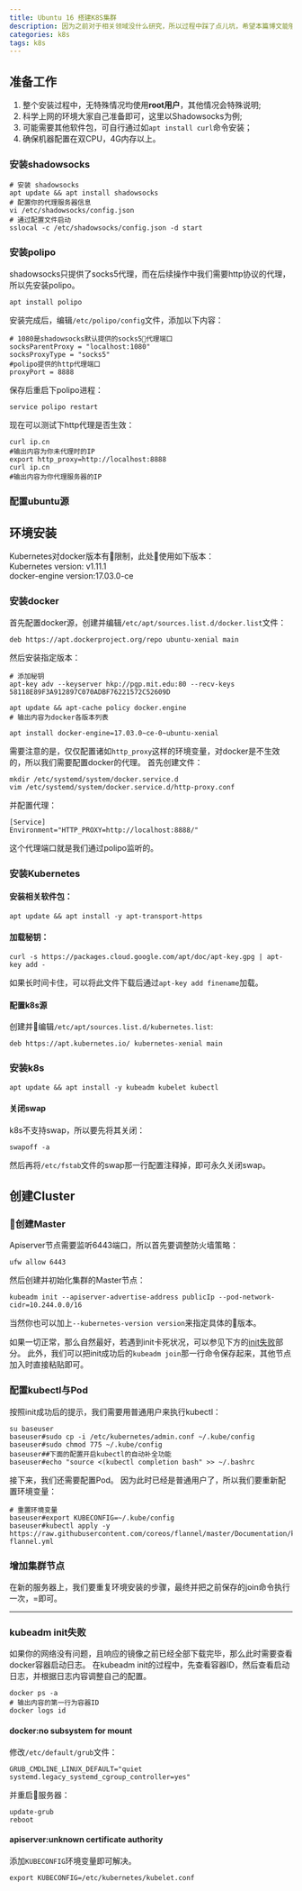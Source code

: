 ```yaml
---
title: Ubuntu 16 搭建K8S集群
description: 因为之前对于相关领域没什么研究，所以过程中踩了点儿坑，希望本篇博文能够帮助你顺利搭建kubernetes集群。
categories: k8s
tags: k8s
---
```


## 准备工作
1. 整个安装过程中，无特殊情况均使用**root用户**，其他情况会特殊说明;
2. 科学上网的环境大家自己准备即可，这里以Shadowsocks为例;
3. 可能需要其他软件包，可自行通过如`apt install curl`命令安装；
4. 确保机器配置在双CPU，4G内存以上。

### 安装shadowsocks
```shell
# 安装 shadowsocks
apt update && apt install shadowsocks
# 配置你的代理服务器信息
vi /etc/shadowsocks/config.json
# 通过配置文件启动
sslocal -c /etc/shadowsocks/config.json -d start
```

### 安装polipo
shadowsocks只提供了socks5代理，而在后续操作中我们需要http协议的代理，所以先安装polipo。

```shell
apt install polipo
```
安装完成后，编辑`/etc/polipo/config`文件，添加以下内容：
```vim
# 1080是shadowsocks默认提供的socks5代理端口 
socksParentProxy = "localhost:1080"
socksProxyType = "socks5"
#polipo提供的http代理端口
proxyPort = 8888
```
保存后重启下polipo进程：
```shell
service polipo restart
```
现在可以测试下http代理是否生效：
```shell
curl ip.cn
#输出内容为你未代理时的IP
export http_proxy=http://localhost:8888
curl ip.cn
#输出内容为你代理服务器的IP
```

### 配置ubuntu源

## 环境安装
Kubernetes对docker版本有限制，此处使用如下版本：  
Kubernetes version: v1.11.1  
docker-engine version:17.03.0-ce
### 安装docker
首先配置docker源，创建并编辑`/etc/apt/sources.list.d/docker.list`文件：
```vim
deb https://apt.dockerproject.org/repo ubuntu-xenial main
```
然后安装指定版本：
```shell
# 添加秘钥
apt-key adv --keyserver hkp://pgp.mit.edu:80 --recv-keys 58118E89F3A912897C070ADBF76221572C52609D

apt update && apt-cache policy docker.engine
# 输出内容为docker各版本列表

apt install docker-engine=17.03.0~ce-0~ubuntu-xenial
```
需要注意的是，仅仅配置诸如`http_proxy`这样的环境变量，对docker是不生效的，所以我们需要配置docker的代理。
首先创建文件：
```shell
mkdir /etc/systemd/system/docker.service.d
vim /etc/systemd/system/docker.service.d/http-proxy.conf
```
并配置代理：
```vim
[Service]
Environment="HTTP_PROXY=http://localhost:8888/"
```
这个代理端口就是我们通过polipo监听的。

### 安装Kubernetes
#### 安装相关软件包：
```shell
apt update && apt install -y apt-transport-https
```
#### 加载秘钥：
```shell
curl -s https://packages.cloud.google.com/apt/doc/apt-key.gpg | apt-key add -
```
如果长时间卡住，可以将此文件下载后通过`apt-key add finename`加载。
#### 配置k8s源
创建并编辑`/etc/apt/sources.list.d/kubernetes.list`:
```vim
deb https://apt.kubernetes.io/ kubernetes-xenial main
```
### 安装k8s
```shell
apt update && apt install -y kubeadm kubelet kubectl
```
#### 关闭swap
k8s不支持swap，所以要先将其关闭：
```shell
swapoff -a
```
然后再将`/etc/fstab`文件的swap那一行配置注释掉，即可永久关闭swap。

## 创建Cluster
### 创建Master
Apiserver节点需要监听6443端口，所以首先要调整防火墙策略：
```
ufw allow 6443
```
然后创建并初始化集群的Master节点：
```shell
kubeadm init --apiserver-advertise-address publicIp --pod-network-cidr=10.244.0.0/16
```
当然你也可以加上`--kubernetes-version version`来指定具体的版本。

如果一切正常，那么自然最好，若遇到init卡死状况，可以参见下方的[init失败](#initFail)部分。
此外，我们可以把init成功后的`kubeadm join`那一行命令保存起来，其他节点加入时直接粘贴即可。

### 配置kubectl与Pod
按照init成功后的提示，我们需要用普通用户来执行kubectl：
```shell
su baseuser
baseuser#sudo cp -i /etc/kubernetes/admin.conf ~/.kube/config
baseuser#sudo chmod 775 ~/.kube/config
baseuser##下面的配置开启kubectl的自动补全功能
baseuser#echo "source <(kubectl completion bash" >> ~/.bashrc
```

接下来，我们还需要配置Pod。
因为此时已经是普通用户了，所以我们要重新配置环境变量：
```shell
# 重置环境变量
baseuser#export KUBECONFIG=~/.kube/config
baseuser#kubectl apply -y https://raw.githubusercontent.com/coreos/flannel/master/Documentation/kube-flannel.yml
```

### 增加集群节点
在新的服务器上，我们要重复环境安装的步骤，最终并把之前保存的join命令执行一次，=即可。


---------
### <span id="initFail">kubeadm init失败</span>
如果你的网络没有问题，且响应的镜像之前已经全部下载完毕，那么此时需要查看docker容器启动日志。
在kubeadm init的过程中，先查看容器ID，然后查看启动日志，并根据日志内容调整自己的配置。
```shell
docker ps -a
# 输出内容的第一行为容器ID
docker logs id
```

#### docker:no subsystem for mount
修改`/etc/default/grub`文件：
```vim
GRUB_CMDLINE_LINUX_DEFAULT="quiet systemd.legacy_systemd_cgroup_controller=yes"
```
并重启服务器：
```shell
update-grub
reboot
```

#### apiserver:unknown certificate authority
添加`KUBECONFIG`环境变量即可解决。
```shell
export KUBECONFIG=/etc/kubernetes/kubelet.conf 
```


